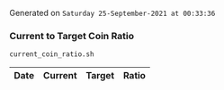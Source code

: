 Generated on `Saturday 25-September-2021 at 00:33:36`

### Current to Target Coin Ratio
`current_coin_ratio.sh`

Date|Current|Target|Ratio
---|---|---|---
